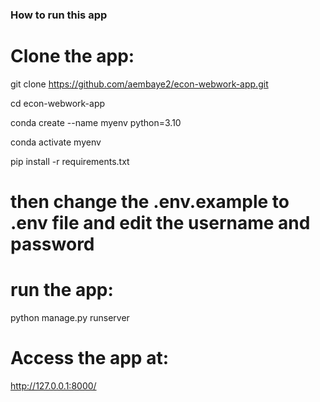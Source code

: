 ### How to run this app

# Clone the app:

git clone https://github.com/aembaye2/econ-webwork-app.git

cd econ-webwork-app

conda create --name myenv python=3.10

conda activate myenv

pip install -r requirements.txt

# then change the .env.example to .env file and edit the username and password

# run the app:

python manage.py runserver

# Access the app at:

http://127.0.0.1:8000/
